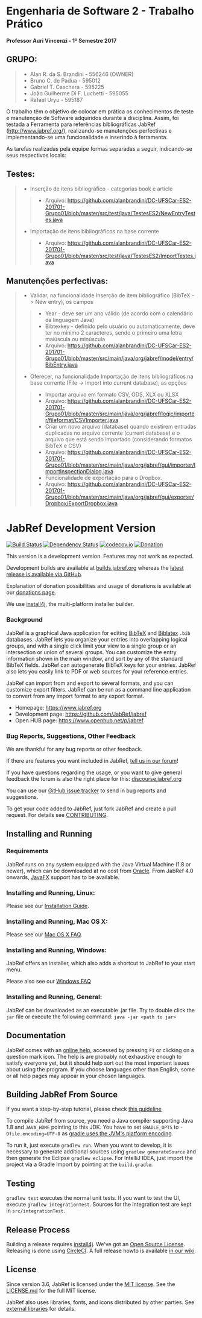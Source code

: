 # Engenharia de Software 2 - Trabalho Prático
**Professor Auri Vincenzi - 1º Semestre 2017**

## GRUPO:
> - Alan R. da S. Brandini - 556246 (OWNER)
> - Bruno C. de Padua - 595012
> - Gabriel T. Caschera - 595225 
> - João Guilherme Di F. Luchetti - 595055
> - Rafael Uryu - 595187

O trabalho têm o objetivo de colocar em prática os conhecimentos de teste e manutenção de Software adquiridos durante a disciplina. Assim, foi testada a Ferramenta para referências bibliográficas JabRef (http://www.jabref.org/), realizando-se manutenções perfectivas e implementando-se uma funcionalidade e inserindo à ferramenta.

As tarefas realizadas pela equipe formas separadas a seguir, indicando-se seus respectivos locais:

## Testes:
> - Inserção de itens bibliográfico - categorias book e article 
>> - Arquivo: https://github.com/alanbrandini/DC-UFSCar-ES2-201701-Grupo01/blob/master/src/test/java/TestesES2/NewEntryTestes.java
> - Importação de itens bibliográficos na base corrente
>> - Arquivo: https://github.com/alanbrandini/DC-UFSCar-ES2-201701-Grupo01/blob/master/src/test/java/TestesES2/ImportTestes.java

## Manutenções perfectivas:
> - Validar, na funcionalidade Inserção de item bibliográfico (BibTeX -> New entry), os campos
>> - Year - deve ser um ano válido (de acordo com o calendário da linguagem Java)
>> - Bibtexkey - definido pelo usuário ou automaticamente, deve ter no mínimo 2 caracteres, sendo o primeiro uma letra maiúscula ou minúscula
>> - Arquivo: https://github.com/alanbrandini/DC-UFSCar-ES2-201701-Grupo01/blob/master/src/main/java/org/jabref/model/entry/BibEntry.java
> - Oferecer, na funcionalidade Importação de itens bibliográficos na base corrente (File -> Import into current database), as opções
>> - Importar arquivo em formato CSV, ODS, XLX ou XLSX
>> - Arquivo: https://github.com/alanbrandini/DC-UFSCar-ES2-201701-Grupo01/blob/master/src/main/java/org/jabref/logic/importer/fileformat/CSVImporter.java
>> - Criar um novo arquivo (database) quando existirem entradas duplicadas no arquivo corrente (current database) e o arquivo que está sendo importado (considerando formatos BibTeX e CSV)
>> - Arquivo: https://github.com/alanbrandini/DC-UFSCar-ES2-201701-Grupo01/blob/master/src/main/java/org/jabref/gui/importer/ImportInspectionDialog.java
>> - Funcionalidade de exportação para o Dropbox.
>> - Arquivo: https://github.com/alanbrandini/DC-UFSCar-ES2-201701-Grupo01/blob/master/src/main/java/org/jabref/gui/exporter/Dropbox/ExportDropbox.java


# JabRef Development Version

[![Build Status](https://travis-ci.org/JabRef/jabref.svg?branch=master)](https://travis-ci.org/JabRef/jabref)
[![Dependency Status](https://www.versioneye.com/user/projects/557f2723386664002000009c/badge.svg?style=flat)](https://www.versioneye.com/user/projects/557f2723386664002000009c)
[![codecov.io](https://codecov.io/github/JabRef/jabref/coverage.svg?branch=master)](https://codecov.io/github/JabRef/jabref?branch=master)
[![Donation](https://img.shields.io/badge/donate%20to-jabref-orange.svg)](https://donations.jabref.org)

This version is a development version. Features may not work as expected.

Development builds are available at [builds.jabref.org](https://builds.jabref.org/master/) whereas the [latest release is available via GitHub](https://github.com/JabRef/jabref/releases/latest).

Explanation of donation possibilities and usage of donations is available at our [donations page](https://donations.jabref.org).

We use [install4j], the multi-platform installer builder.

### Background

JabRef is a graphical Java application for editing [BibTeX] and [Biblatex] `.bib` databases.
JabRef lets you organize your entries into overlapping logical groups, and with a single click limit your view to a single group or an intersection or union of several groups.
You can customize the entry information shown in the main window, and sort by any of the standard BibTeX fields.
JabRef can autogenerate BibTeX keys for your entries.
JabRef also lets you easily link to PDF or web sources for your reference entries.

JabRef can import from and export to several formats, and you can customize export filters.
JabRef can be run as a command line application to convert from any import format to any export format.

* Homepage: <https://www.jabref.org>
* Development page: <https://github.com/JabRef/jabref>
* Open HUB page: <https://www.openhub.net/p/jabref>

### Bug Reports, Suggestions, Other Feedback

We are thankful for any bug reports or other feedback.

If there are features you want included in JabRef, [tell us in our forum](http://discourse.jabref.org/c/features)!

If you have questions regarding the usage, or you want to give general feedback the forum is also the right place for this: [discourse.jabref.org](http://discourse.jabref.org/c/features)

You can use our [GitHub issue tracker](https://github.com/JabRef/jabref/issues) to send in bug reports and suggestions.

To get your code added to JabRef, just fork JabRef and create a pull request.
For details see [CONTRIBUTING](CONTRIBUTING.md).


## Installing and Running

### Requirements

JabRef runs on any system equipped with the Java Virtual Machine (1.8 or newer), which can be downloaded at no cost from [Oracle](http://www.oracle.com/technetwork/java/javase/downloads/index.html).
From JabRef 4.0 onwards, [JavaFX] support has to be available.

### Installing and Running, Linux:

Please see our [Installation Guide](http://help.jabref.org/en/Installation).

### Installing and Running, Mac OS X:

Please see our [Mac OS X FAQ](https://help.jabref.org/en/FAQosx).

### Installing and Running, Windows:

JabRef offers an installer, which also adds a shortcut to JabRef to your start menu.

Please also see our [Windows FAQ](https://help.jabref.org/en/FAQwindows)

### Installing and Running, General:

JabRef can be downloaded as an executable .jar file.
Try to double click the `jar` file or execute the following command:
     `java -jar <path to jar>`


## Documentation

JabRef comes with an [online help](https://help.jabref.org/), accessed by pressing `F1` or clicking on a question mark icon.
The help is are probably not exhaustive enough to satisfy everyone yet, but it should help sort out the most important issues about using the program. 
If you choose languages other than English, some or all help pages may appear in your chosen languages.


## Building JabRef From Source

If you want a step-by-step tutorial, please check [this guideline](https://github.com/JabRef/jabref/wiki/Guidelines-for-setting-up-a-local-workspace)

To compile JabRef from source, you need a Java compiler supporting Java 1.8 and `JAVA_HOME` pointing to this JDK.
You have to set `GRADLE_OPTS` to `-Dfile.encoding=UTF-8` as [gradle uses the JVM's platform encoding](https://discuss.gradle.org/t/is-there-a-way-to-tell-gradle-to-read-gradle-build-scripts-using-a-specified-encoding/7535).

To run it, just execute `gradlew run`.
When you want to develop, it is necessary to generate additional sources using `gradlew generateSource`
and then generate the Eclipse `gradlew eclipse`.
For IntelliJ IDEA, just import the project via a Gradle Import by pointing at the `build.gradle`.


## Testing

`gradlew test` executes the normal unit tests.
If you want to test the UI, execute `gradlew integrationTest`.
Sources for the integration test are kept in `src/integrationTest`.


## Release Process

Building a release requires [install4j]. We've got an [Open Source License](https://www.ej-technologies.com/buy/install4j/openSource).
Releasing is done using [CircleCI](https://circleci.com/gh/JabRef/jabref). A full release howto is available [in our wiki](https://github.com/JabRef/jabref/wiki/Releasing-a-new-Version).


## License

Since version 3.6, JabRef is licensed under the [MIT license](https://tldrlegal.com/license/mit-license).
See the [LICENSE.md](LICENSE.md) for the full MIT license.

JabRef also uses libraries, fonts, and icons distributed by other parties.
See [external libraries](external-libraries.txt) for details.

  [BibTeX]: https://www.ctan.org/pkg/bibtex
  [Biblatex]: https://www.ctan.org/pkg/biblatex
  [install4j]: https://www.ej-technologies.com/products/install4j/overview.html
  [JabRef]: https://www.jabref.org
  [JavaFX]: https://en.wikipedia.org/wiki/JavaFX
